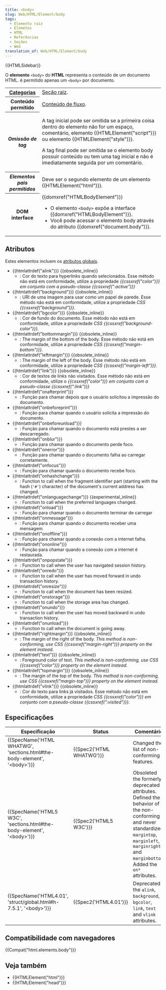 ```yaml
---
title: <body>
slug: Web/HTML/Element/body
tags:
  - Elemento raiz
  - Elemetos
  - HTML
  - Referências
  - Seções
  - Web
translation_of: Web/HTML/Element/body
---
```

{{HTMLSidebar}}

O **elemento** `<body>` do **HTML** representa o conteúdo de um documento HTML. è permitido apenas um `<body>` por documento.

<table class="properties">
  <tbody>
    <tr>
      <th scope="row">
        <a
          href="https://developer.mozilla.org/pt-BR/docs/Web/Guide/HTML/Categorias_de_conteudo"
          >Categorias</a
        >
      </th>
      <td>
        <a
          href="https://developer.mozilla.org/pt-BR/docs/Web/HTML/Sections_and_Outlines_of_an_HTML5_document#Sectioning_roots"
          >Seção raiz</a
        >.
      </td>
    </tr>
    <tr>
      <th scope="row">Conteúdo permitido</th>
      <td>
        <a
          href="https://developer.mozilla.org/pt-BR/docs/Web/Guide/HTML/Categorias_de_conteudo#Conte%C3%BAdo_de_fluxo"
          >Conteúdo de fluxo</a
        >.
      </td>
    </tr>
    <tr>
      <th scope="row"><dfn>Omissão de tag</dfn></th>
      <td>
        <p>
          A tag inicial pode ser omitida se a primeira coisa dentro do elemento
          não for um espaço, comentário, elemento
          {{HTMLElement("script")}} ou elemento
          {{HTMLElement("style")}}.
        </p>
        <p>
          A tag final pode ser omitida se o elemento body possuir conteúdo ou
          tem uma tag inicial e não é imediatamente seguida por um comentário.
        </p>
      </td>
    </tr>
    <tr>
      <th scope="row"><dfn>Elementos pais permitidos</dfn></th>
      <td>
        Deve ser o segundo elemento de um elemento
        {{HTMLElement("html")}}.
      </td>
    </tr>
    <tr>
      <th scope="row">DOM interface</th>
      <td>
        {{domxref("HTMLBodyElement")}}
        <ul>
          <li>
            O elemento <code>&#x3C;body></code> expõe a interface
            {{domxref("HTMLBodyElement")}}.
          </li>
          <li>
            Você pode acessar o elemento body através do atributo
            {{domxref("document.body")}}.
          </li>
        </ul>
      </td>
    </tr>
  </tbody>
</table>

## Atributos

Estes elementos incluem os [atributos globais](/pt-BR/docs/Web/HTML/Global_attributes).

- {{htmlattrdef("alink")}} {{obsolete_inline}}
  - : Cor do texto para hyperlinks quando selecionados. Esse método não está em conformidade, utilize a propriedade _{{cssxref("color")}} em conjunto com a pseudo-classe {{cssxref(":active")}}_
- {{htmlattrdef("background")}} {{obsolete_inline}}
  - : URI de uma imagem para usar como um papel de parede. Esse método não está em conformidade, utilize a propriedade _CSS {{cssxref("background")}}._
- {{htmlattrdef("bgcolor")}} {{obsolete_inline}}
  - : Cor de fundo do documento. Esse método não está em conformidade, utilize a propriedade _CSS {{cssxref("background-color")}}._
- {{htmlattrdef("bottommargin")}} {{obsolete_inline}}
  - : The margin of the bottom of the body. Esse método não está em conformidade, utilize a propriedade _CSS {{cssxref("margin-bottom")}}._
- {{htmlattrdef("leftmargin")}} {{obsolete_inline}}
  - : The margin of the left of the body. Esse método não está em conformidade, utilize a propriedade _CSS {{cssxref("margin-left")}}._
- {{htmlattrdef("link")}} {{obsolete_inline}}
  - : Cor de textos de links não visitados. Esse método não está em conformidade, utilize o _{{cssxref("color")}} em conjunto com a pseudo-classe {{cssxref(":link")}}_
- {{htmlattrdef("onafterprint")}}
  - : Função para chamar depois que o usuário solicitou a impressão do documento.
- {{htmlattrdef("onbeforeprint")}}
  - : Função para chamar quando o usuário solicita a impressão do documento.
- {{htmlattrdef("onbeforeunload")}}
  - : Função para chamar quando o documento está prestes a ser descarregado.
- {{htmlattrdef("onblur")}}
  - : Função para chamar quando o documento perde foco.
- {{htmlattrdef("onerror")}}
  - : Função para chamar quando o documento falha ao carregar corretamente.
- {{htmlattrdef("onfocus")}}
  - : Função para chamar quando o documento recebe foco.
- {{htmlattrdef("onhashchange")}}
  - : Function to call when the fragment identifier part (starting with the hash (`'#'`) character) of the document's current address has changed.
- {{htmlattrdef("onlanguagechange")}} {{experimental_inline}}
  - : Function to call when the preferred languages changed.
- {{htmlattrdef("onload")}}
  - : Função para chamar quando o documento terminar de carregar
- {{htmlattrdef("onmessage")}}
  - : Função para chamar quando o documento receber uma mensagem.
- {{htmlattrdef("onoffline")}}
  - : Função para chamar quando a conexão com a internet falha.
- {{htmlattrdef("ononline")}}
  - : Função para chamar quando a conexão com a internet é restaurada.
- {{htmlattrdef("onpopstate")}}
  - : Function to call when the user has navigated session history.
- {{htmlattrdef("onredo")}}
  - : Function to call when the user has moved forward in undo transaction history.
- {{htmlattrdef("onresize")}}
  - : Function to call when the document has been resized.
- {{htmlattrdef("onstorage")}}
  - : Function to call when the storage area has changed.
- {{htmlattrdef("onundo")}}
  - : Function to call when the user has moved backward in undo transaction history.
- {{htmlattrdef("onunload")}}
  - : Function to call when the document is going away.
- {{htmlattrdef("rightmargin")}} {{obsolete_inline}}
  - : The margin of the right of the body. _This method is non-conforming, use CSS {{cssxref("margin-right")}} property on the element instead._
- {{htmlattrdef("text")}} {{obsolete_inline}}
  - : Foreground color of text. _This method is non-conforming, use CSS {{cssxref("color")}} property on the element instead._
- {{htmlattrdef("topmargin")}} {{obsolete_inline}}
  - : The margin of the top of the body. _This method is non-conforming, use CSS {{cssxref("margin-top")}} property on the element instead._
- {{htmlattrdef("vlink")}} {{obsolete_inline}}
  - : Cor do texto para links já visitados. Esse método não está em conformidade, utilize a propriedade _CSS {{cssxref("color")}} em conjunto com a pseudo-classe {{cssxref(":visited")}}._

## Especificações

| Especificação                                                                                            | Status                           | Comentário                                                                                                                                                                                               |
| -------------------------------------------------------------------------------------------------------- | -------------------------------- | -------------------------------------------------------------------------------------------------------------------------------------------------------------------------------------------------------- |
| {{SpecName('HTML WHATWG', 'sections.html#the-body-element', '&lt;body&gt;')}} | {{Spec2('HTML WHATWG')}} | Changed the list of non-conforming features.                                                                                                                                                             |
| {{SpecName('HTML5 W3C', 'sections.html#the-body-element', '&lt;body&gt;')}}     | {{Spec2('HTML5 W3C')}}     | Obsoleted the formerly deprecated attributes. Defined the behavior of the non-conforming and never standardized `margintop`, `marginleft`, `marginright` and `marginbottom`. Added the `on*` attributes. |
| {{SpecName('HTML4.01', 'struct/global.html#h-7.5.1', '&lt;body&gt;')}}             | {{Spec2('HTML4.01')}}     | Deprecated the `alink`, `background`, `bgcolor`, `link`, `text` and `vlink` attributes.                                                                                                                  |

## Compatibilidade com navegadores

{{Compat("html.elements.body")}}

## Veja também

- {{HTMLElement("html")}}
- {{HTMLElement("head")}}
